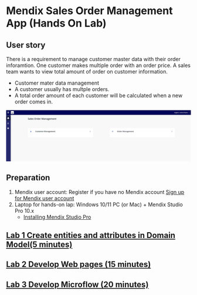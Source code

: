 # Mendix Sales Order Management App (Hands On Lab) 

## User story

There is a requirement to manage customer master data with their order inforamtion. One customer makes multiple order with an order price. A sales team wants to view total amount of order on customer information.
* Customer mater data management
* A customer usually has multple orders.
* A total order amount of each customer will be calculated when a new order comes in.

![To be App](images/image01.JPG)



## Preparation
1. Mendix user account: Register if you have no Mendix account [Sign up for Mendix user account](https://signup.mendix.com/)
1. Laptop for hands-on lap: Windows 10/11 PC (or Mac) + Mendix Studio Pro 10.x
    * [Installing Mendix Studio Pro](https://docs.mendix.com/refguide/install/)

## [Lab 1 Create entities and attributes in Domain Model(5 minutes)](lab01-01-DomainModel.md)

## [Lab 2 Develop Web pages (15 minutes)](lab01-02-DomainModel.md)

## [Lab 3 Develop Microflow (20 minutes)](lab01-03-DomainModel.md)

